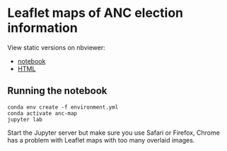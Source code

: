 # Leaflet maps of ANC election information

View static versions on nbviewer:
* [notebook](https://nbviewer.jupyter.org/github/gotoariel/anc-mapping/blob/master/exploration.ipynb)
* [HTML](https://nbviewer.jupyter.org/github/gotoariel/anc-mapping/blob/master/exploration.html)

## Running the notebook
```
conda env create -f environment.yml
conda activate anc-map
jupyter lab
```

Start the Jupyter server but make sure you use Safari or Firefox, Chrome has a problem with Leaflet maps with too many overlaid images.
